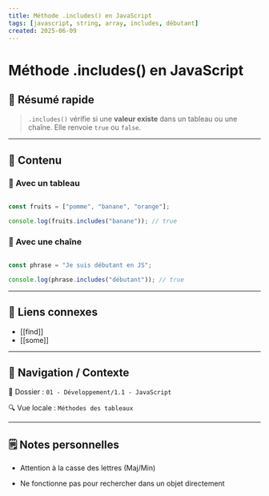 ```yaml
---
title: Méthode .includes() en JavaScript
tags: [javascript, string, array, includes, débutant]
created: 2025-06-09
---
```


# Méthode .includes() en JavaScript

## 🧠 Résumé rapide

> `.includes()` vérifie si une **valeur existe** dans un tableau ou une chaîne. Elle renvoie `true` ou `false`.

---

## 📌 Contenu

### 📍 Avec un tableau

```js

const fruits = ["pomme", "banane", "orange"];

console.log(fruits.includes("banane")); // true

```

### 📍 Avec une chaîne

```js

const phrase = "Je suis débutant en JS";

console.log(phrase.includes("débutant")); // true

```
 
---

## 🔗 Liens connexes

- [[find]]
- [[some]]
---

## 🧭 Navigation / Contexte

📂 Dossier : `01 - Développement/1.1 - JavaScript`  

🔍 Vue locale : `Méthodes des tableaux`

  

---

  

## 🗒️ Notes personnelles

  

- Attention à la casse des lettres (Maj/Min)

- Ne fonctionne pas pour rechercher dans un objet directement